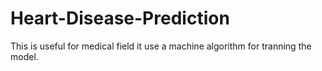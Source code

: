 # Heart-Disease-Prediction
This is useful for medical field it use a machine algorithm for tranning the model.
